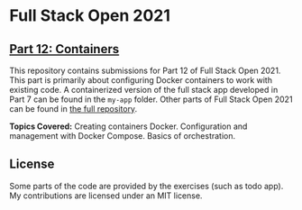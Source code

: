 # Full Stack Open 2021
## [Part 12: Containers](https://fullstackopen.com/en/part12)

This repository contains submissions for Part 12 of Full Stack Open 2021. This part is primarily about configuring Docker containers to work with existing code. A containerized version of the full stack app developed in Part 7 can be found in the `my-app` folder. Other parts of Full Stack Open 2021 can be found in [the full repository](https://github.com/lsDantas/Full-Stack-Open-2021).

**Topics Covered:** Creating containers Docker. Configuration and management with Docker Compose. Basics of orchestration.

## License 

Some parts of the code are provided by the exercises (such as todo app). My contributions are licensed under an MIT license.